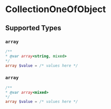 # CollectionOneOfObject


## Supported Types

### `array`

```php
/**
* @var array<string, mixed>
*/
array $value = /* values here */
```

### `array`

```php
/**
* @var array<mixed>
*/
array $value = /* values here */
```

